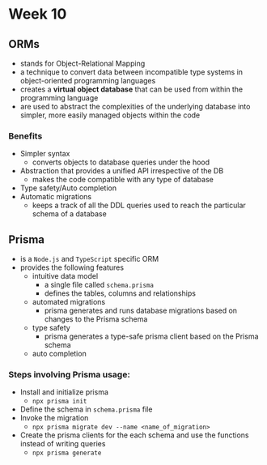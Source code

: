 # Week 10

## ORMs

-   stands for Object-Relational Mapping
-   a technique to convert data between incompatible type systems in object-oriented programming languages
-   creates a **virtual object database** that can be used from within the programming language
-   are used to abstract the complexities of the underlying database into simpler, more easily managed objects within the code

### Benefits

-   Simpler syntax
    -   converts objects to database queries under the hood
-   Abstraction that provides a unified API irrespective of the DB
    -   makes the code compatible with any type of database
-   Type safety/Auto completion
-   Automatic migrations
    -   keeps a track of all the DDL queries used to reach the particular schema of a database

## Prisma

-   is a `Node.js` and `TypeScript` specific ORM
-   provides the following features
    -   intuitive data model
        -   a single file called `schema.prisma`
        -   defines the tables, columns and relationships
    -   automated migrations
        -   prisma generates and runs database migrations based on changes to the Prisma schema
    -   type safety
        -   prisma generates a type-safe prisma client based on the Prisma schema
    -   auto completion

### Steps involving Prisma usage:

-   Install and initialize prisma
    -   `npx prisma init`
-   Define the schema in `schema.prisma` file
-   Invoke the migration
    -   `npx prisma migrate dev --name <name_of_migration>`
-   Create the prisma clients for the each schema and use the functions instead of writing queries
    -   `npx prisma generate`
